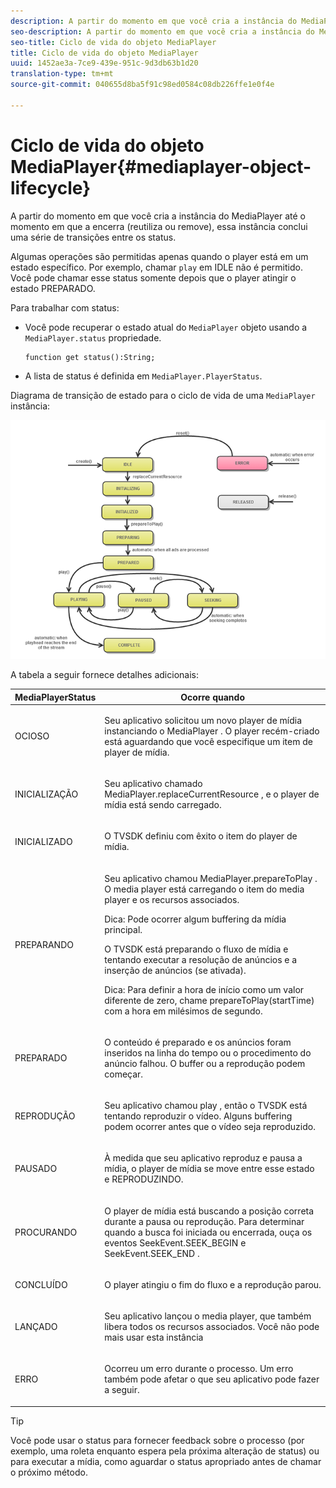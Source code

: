 ```yaml
---
description: A partir do momento em que você cria a instância do MediaPlayer até o momento em que a encerra (reutiliza ou remove), essa instância conclui uma série de transições entre os status.
seo-description: A partir do momento em que você cria a instância do MediaPlayer até o momento em que a encerra (reutiliza ou remove), essa instância conclui uma série de transições entre os status.
seo-title: Ciclo de vida do objeto MediaPlayer
title: Ciclo de vida do objeto MediaPlayer
uuid: 1452ae3a-7ce9-439e-951c-9d3db63b1d20
translation-type: tm+mt
source-git-commit: 040655d8ba5f91c98ed0584c08db226ffe1e0f4e

---
```



# Ciclo de vida do objeto MediaPlayer{#mediaplayer-object-lifecycle}

A partir do momento em que você cria a instância do MediaPlayer até o momento em que a encerra (reutiliza ou remove), essa instância conclui uma série de transições entre os status.

Algumas operações são permitidas apenas quando o player está em um estado específico. Por exemplo, chamar `play` em IDLE não é permitido. Você pode chamar esse status somente depois que o player atingir o estado PREPARADO.

Para trabalhar com status:

* Você pode recuperar o estado atual do `MediaPlayer` objeto usando a `MediaPlayer.status` propriedade.

   ```
   function get status():String;
   ```

* A lista de status é definida em `MediaPlayer.PlayerStatus`.

Diagrama de transição de estado para o ciclo de vida de uma `MediaPlayer` instância:
<!--<a id="fig_1C55DE3F186F4B36AFFDCDE90379534C"></a>-->

![](assets/player-state-transitions-diagram-flash-1_2_web.png)

A tabela a seguir fornece detalhes adicionais:

<table id="table_426F0093E4214EA88CD72A7796B58DFD"> 
 <thead> 
  <tr> 
   <th colname="col1" class="entry"> <span class="codeph"> MediaPlayerStatus </span> </th> 
   <th colname="col2" class="entry"> Ocorre quando </th> 
  </tr> 
 </thead>
 <tbody> 
  <tr> 
   <td colname="col1"> <span class="codeph"> OCIOSO </span> </td> 
   <td colname="col2"> <p> Seu aplicativo solicitou um novo player de mídia instanciando o <span class="codeph"> MediaPlayer </span>. O player recém-criado está aguardando que você especifique um item de player de mídia. </p> </td> 
  </tr> 
  <tr> 
   <td colname="col1"> <span class="codeph"> INICIALIZAÇÃO </span> </td> 
   <td colname="col2"> <p>Seu aplicativo chamado <span class="codeph"> MediaPlayer.replaceCurrentResource </span>, e o player de mídia está sendo carregado. </p> </td> 
  </tr> 
  <tr> 
   <td colname="col1"> <span class="codeph"> INICIALIZADO </span> </td> 
   <td colname="col2"> <p>O TVSDK definiu com êxito o item do player de mídia. </p> </td> 
  </tr> 
  <tr> 
   <td colname="col1"> <span class="codeph"> PREPARANDO </span> </td> 
   <td colname="col2"> <p>Seu aplicativo chamou <span class="codeph"> MediaPlayer.prepareToPlay </span>. O media player está carregando o item do media player e os recursos associados. </p> <p>Dica:  Pode ocorrer algum buffering da mídia principal. </p> <p>O TVSDK está preparando o fluxo de mídia e tentando executar a resolução de anúncios e a inserção de anúncios (se ativada). </p> <p>Dica:  Para definir a hora de início como um valor diferente de zero, chame <span class="codeph"> prepareToPlay(startTime) </span> com a hora em milésimos de segundo. </p> </td> 
  </tr> 
  <tr> 
   <td colname="col1"> <span class="codeph"> PREPARADO </span> </td> 
   <td colname="col2"> <p>O conteúdo é preparado e os anúncios foram inseridos na linha do tempo ou o procedimento do anúncio falhou. O buffer ou a reprodução podem começar. </p> </td> 
  </tr> 
  <tr> 
   <td colname="col1"> <span class="codeph"> REPRODUÇÃO </span> </td> 
   <td colname="col2"> <p>Seu aplicativo chamou <span class="codeph"> play </span>, então o TVSDK está tentando reproduzir o vídeo. Alguns buffering podem ocorrer antes que o vídeo seja reproduzido. </p> </td> 
  </tr> 
  <tr> 
   <td colname="col1"> <span class="codeph"> PAUSADO </span> </td> 
   <td colname="col2"> <p>À medida que seu aplicativo reproduz e pausa a mídia, o player de mídia se move entre esse estado e REPRODUZINDO. </p> </td> 
  </tr> 
  <tr> 
   <td colname="col1"> <span class="codeph"> PROCURANDO </span> </td> 
   <td colname="col2"> <p>O player de mídia está buscando a posição correta durante a pausa ou reprodução. Para determinar quando a busca foi iniciada ou encerrada, ouça os eventos <span class="codeph"> SeekEvent.SEEK_BEGIN </span> e <span class="codeph"> SeekEvent.SEEK_END </span> . </p> </td> 
  </tr> 
  <tr> 
   <td colname="col1"> <span class="codeph"> CONCLUÍDO </span> </td> 
   <td colname="col2"> <p>O player atingiu o fim do fluxo e a reprodução parou. </p> </td> 
  </tr> 
  <tr> 
   <td colname="col1"> <span class="codeph"> LANÇADO </span> </td> 
   <td colname="col2"> <p>Seu aplicativo lançou o media player, que também libera todos os recursos associados. Você não pode mais usar esta instância </p> </td> 
  </tr> 
  <tr> 
   <td colname="col1"> <span class="codeph"> ERRO </span> </td> 
   <td colname="col2"> <p>Ocorreu um erro durante o processo. Um erro também pode afetar o que seu aplicativo pode fazer a seguir. </p> </td> 
  </tr> 
 </tbody> 
</table>

>[!TIP]
>
>Você pode usar o status para fornecer feedback sobre o processo (por exemplo, uma roleta enquanto espera pela próxima alteração de status) ou para executar a mídia, como aguardar o status apropriado antes de chamar o próximo método.

